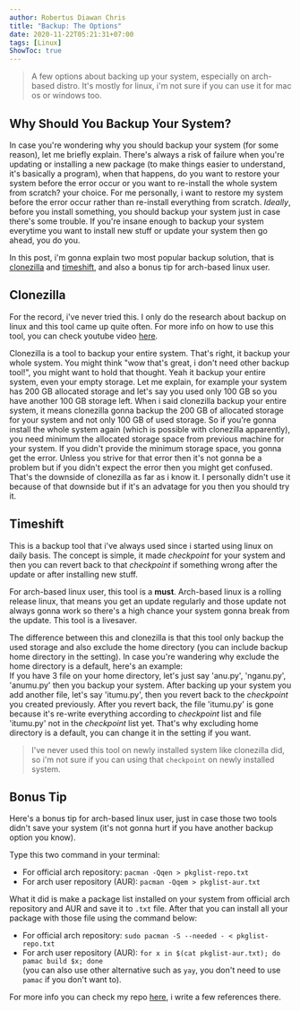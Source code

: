 ```yaml
---
author: Robertus Diawan Chris
title: "Backup: The Options"
date: 2020-11-22T05:21:31+07:00
tags: [Linux]
ShowToc: true
---
```


> A few options about backing up your system, especially on arch-based distro. It's mostly for linux, i'm not sure if you can use it for mac os or windows too.

## Why Should You Backup Your System?

In case you're wondering why you should backup your system (for some reason), let me briefly explain. There's always a risk of failure when you're updating or installing a new package (to make things easier to understand, it's basically a program), when that happens, do you want to restore your system before the error occur or you want to re-install the whole system from scratch? your choice. For me personally, i want to restore my system before the error occur rather than re-install everything from scratch. *Ideally*, before you install something, you should backup your system just in case there's some trouble. If you're insane enough to backup your system everytime you want to install new stuff or update your system then go ahead, you do you.

In this post, i'm gonna explain two most popular backup solution, that is [clonezilla](https://clonezilla.org/) and [timeshift](https://teejeetech.in/timeshift/), and also a bonus tip for arch-based linux user.

## Clonezilla

For the record, i've never tried this. I only do the research about backup on linux and this tool came up quite often. For more info on how to use this tool, you can check youtube video [here](https://youtu.be/yQ9NpWZ74BU).

Clonezilla is a tool to backup your entire system. That's right, it backup your whole system. You might think "wow that's great, i don't need other backup tool!", you might want to hold that thought. Yeah it backup your entire system, even your empty storage. Let me explain, for example your system has 200 GB allocated storage and let's say you used only 100 GB so you have another 100 GB storage left. When i said clonezilla backup your entire system, it means clonezilla gonna backup the 200 GB of allocated storage for your system and not only 100 GB of used storage. So if you're gonna install the whole system again (which is possible with clonezilla apparently), you need minimum the allocated storage space from previous machine for your system. If you didn't provide the minimum storage space, you gonna get the error. Unless you strive for that error then it's not gonna be a problem but if you didn't expect the error then you might get confused. That's the downside of clonezilla as far as i know it. I personally didn't use it because of that downside but if it's an advatage for you then you should try it.

## Timeshift

This is a backup tool that i've always used since i started using linux on daily basis. The concept is simple, it made *checkpoint* for your system and then you can revert back to that *checkpoint* if something wrong after the update or after installing new stuff.

For arch-based linux user, this tool is a **must**. Arch-based linux is a rolling release linux, that means you get an update regularly and those update not always gonna work so there's a high chance your system gonna break from the update. This tool is a livesaver.

The difference between this and clonezilla is that this tool only backup the used storage and also exclude the home directory (you can include backup home directory in the setting). In case you're wandering why exclude the home directory is a default, here's an example: <br>
If you have 3 file on your home directory, let's just say 'anu.py', 'nganu.py', 'anumu.py' then you backup your system. After backing up your system you add another file, let's say 'itumu.py', then you revert back to the *checkpoint* you created previously. After you revert back, the file 'itumu.py' is gone because it's re-write everything according to *checkpoint* list and file 'itumu.py' not in the *checkpoint* list yet. That's why excluding home directory is a default, you can change it in the setting if you want.

> I've never used this tool on newly installed system like clonezilla did, so i'm not sure if you can using that `checkpoint` on newly installed system.

## Bonus Tip

Here's a bonus tip for arch-based linux user, just in case those two tools didn't save your system (it's not gonna hurt if you have another backup option you know).

Type this two command in your terminal: <br>
- For official arch repository: `pacman -Qqen > pkglist-repo.txt`
- For arch user repository (AUR): `pacman -Qqem > pkglist-aur.txt`

What it did is make a package list installed on your system from official arch repository and AUR and save it to `.txt` file. After that you can install all your package with those file using the command below: <br>
- For official arch repository: `sudo pacman -S --needed - < pkglist-repo.txt`
- For arch user repository (AUR): `for x in $(cat pkglist-aur.txt); do pamac build $x; done` <br>
(you can also use other alternative such as `yay`, you don't need to use `pamac` if you don't want to).

For more info you can check my repo [here](https://github.com/bruhtus/package-backup), i write a few references there.
